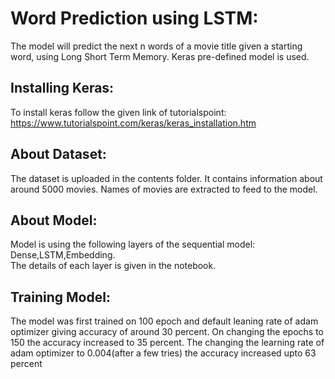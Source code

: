 # Word Prediction using LSTM:
The model will predict the next n words of a movie title given a starting word, using Long Short Term Memory.
Keras pre-defined model is used.
## Installing Keras:
To install keras follow the given link of tutorialspoint: 
https://www.tutorialspoint.com/keras/keras_installation.htm
## About Dataset:
The dataset is uploaded in the contents folder. It contains information about around 5000 movies. Names of movies are extracted to feed to the model.
## About Model:
Model is using the following layers of the sequential model: Dense,LSTM,Embedding.<br>
The details of each layer is given in the notebook.

## Training Model:

The model was first trained on 100 epoch and default leaning rate of adam optimizer giving accuracy of around 30 percent. On changing the epochs to 150 the accuracy increased to 35 percent. The changing the learning rate of adam optimizer to 0.004(after a few tries) the accuracy increased upto 63 percent



